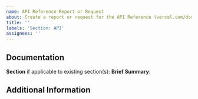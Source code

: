 ```yaml
---
name: API Reference Report or Request
about: Create a report or request for the API Reference (vercel.com/docs/api)
title: ''
labels: 'Section: API'
assignees: ''
---
```


## Documentation

**Section** if applicable to existing section(s): <!--- e.g. https://vercel.com/docs/v2/deployments/basics/ -->
**Brief Summary**: <!--- A brief summary of the API reference report or request -->

## Additional Information

<!--- Any additional information you would like to provide to help us achieve the goal of this report or request -->
